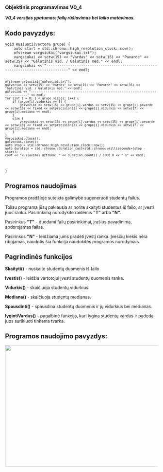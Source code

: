 <h3>Objektinis programavimas V0_4</h3>
<p><b><i>V0_4 versijos ypatumas: failų rūšiavimas bei laiko matavimas.</i></b></p>
<h2>Kodo pavyzdys:</h2>
<code>void Rusiuoti(vector<Studentas>& grupe) {
    auto start = std::chrono::high_resolution_clock::now();
    ofstream vargsiukai("vargsiukai.txt");
    vargsiukai << setw(15) << "Vardas" << setw(15) << "Pavarde" << setw(35) << "Galutinis vid. / Galutinis med." << endl;
    vargsiukai << "--------------------------------------------------------------------------------" << endl;

    ofstream galvociai("galvociai.txt");
    galvociai << setw(15) << "Vardas" << setw(15) << "Pavarde" << setw(35) << "Galutinis vid. / Galutinis med." << endl;
    galvociai << "--------------------------------------------------------------------------------" << endl;
    for (int i = 0; i < grupe.size(); i++) {
        if (grupe[i].vidurkis >= 5) {
            galvociai << setw(15) << grupe[i].vardas << setw(15) << grupe[i].pavarde << setw(18) << fixed << setprecision(2) << grupe[i].vidurkis << setw(17) << grupe[i].mediana << endl;
        }
        else {
            vargsiukai << setw(15) << grupe[i].vardas << setw(15) << grupe[i].pavarde << setw(18) << fixed << setprecision(2) << grupe[i].vidurkis << setw(17) << grupe[i].mediana << endl;
        }
    }
    vargsiukai.close();
    galvociai.close();
    auto stop = std::chrono::high_resolution_clock::now();
    auto duration = std::chrono::duration_cast<std::chrono::milliseconds>(stop - start);
    cout << "Rusiavimas uztruko: " << duration.count() / 1000.0 << " s" << endl;
}</code>
<h2>Programos naudojimas</h2>
    <p>Programos pradžioje suteikta galimybė sugeneruoti studentų failus.</p>
    <p>Toliau programa jūsų paklausia ar norite skaityti studentus iš failo, ar įvesti juos ranka. Pasirinkimą nurodykite raidėmis <b>"T"</b> arba <b>"N"</b>.</p>
    <p>Pasirinkus <b>"T"</b> - duodami failų pasirinkimai, įrašius pavadinimą, apdorojamas failas.</p>
    <p>Pasirinkus <b>"N"</b> - leidžiama jums pradėti įvestį ranka. Įvesčių kiekis nėra ribojamas, naudotis šia funkcija naudokitės programos nurodymais.</p>
<h2>Pagrindinės funkcijos </h2>
    <p><b>Skaityti()</b> - nuskaito studentų duomenis iš failo</p>
    <p><b>Ivestis()</b> - leidžia vartotojui įvesti studentų duomenis ranka.</p>
    <p><b>Vidurkis()</b> - skaičiuoja studentų vidurkius.</p>
    <p><b>Mediana()</b> - skaičiuoja studentų medianas.</p>
    <p><b>Spausdinti()</b> - spausdina studentų duomenis ir jų vidurkius bei medianas.</p>
    <p><b>lygintiVardus()</b> - pagalbinė funkcija, kuri lygina studentų vardus ir padeda juos surikiuoti tinkama tvarka.</p>
<h2>Programos naudojimo pavyzdys:</h2>
<img src="![image](https://user-images.githubusercontent.com/116721418/225136264-a91244b4-cfee-4a61-bd5f-0bdd5a597343.png)" width="700" height="400">
